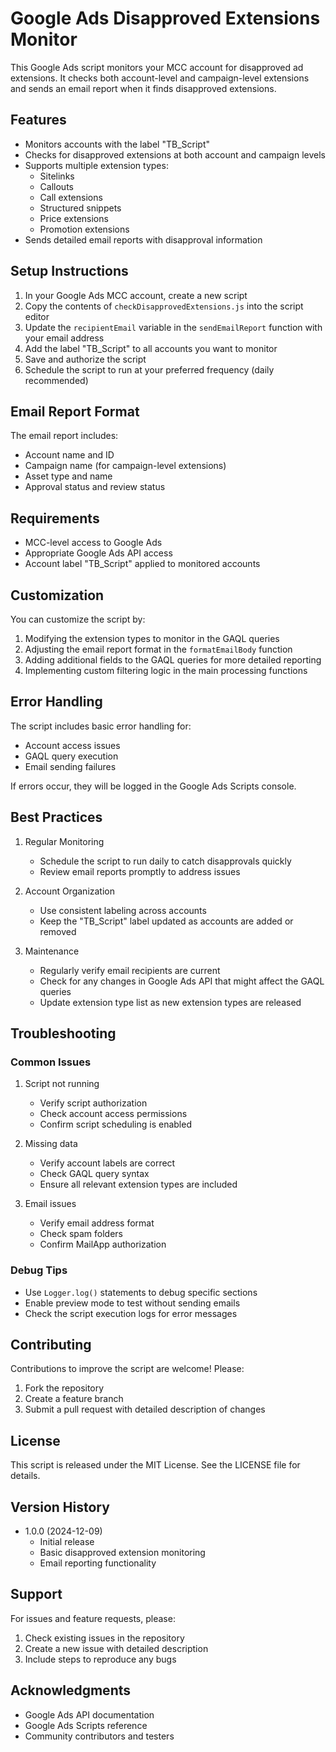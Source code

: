 # Google Ads Disapproved Extensions Monitor

This Google Ads script monitors your MCC account for disapproved ad extensions. It checks both account-level and campaign-level extensions and sends an email report when it finds disapproved extensions.

## Features

- Monitors accounts with the label "TB_Script"
- Checks for disapproved extensions at both account and campaign levels
- Supports multiple extension types:
  - Sitelinks
  - Callouts
  - Call extensions
  - Structured snippets
  - Price extensions
  - Promotion extensions
- Sends detailed email reports with disapproval information

## Setup Instructions

1. In your Google Ads MCC account, create a new script
2. Copy the contents of `checkDisapprovedExtensions.js` into the script editor
3. Update the `recipientEmail` variable in the `sendEmailReport` function with your email address
4. Add the label "TB_Script" to all accounts you want to monitor
5. Save and authorize the script
6. Schedule the script to run at your preferred frequency (daily recommended)

## Email Report Format

The email report includes:
- Account name and ID
- Campaign name (for campaign-level extensions)
- Asset type and name
- Approval status and review status

## Requirements

- MCC-level access to Google Ads
- Appropriate Google Ads API access
- Account label "TB_Script" applied to monitored accounts

## Customization

You can customize the script by:
1. Modifying the extension types to monitor in the GAQL queries
2. Adjusting the email report format in the `formatEmailBody` function
3. Adding additional fields to the GAQL queries for more detailed reporting
4. Implementing custom filtering logic in the main processing functions

## Error Handling

The script includes basic error handling for:
- Account access issues
- GAQL query execution
- Email sending failures

If errors occur, they will be logged in the Google Ads Scripts console.

## Best Practices

1. Regular Monitoring
   - Schedule the script to run daily to catch disapprovals quickly
   - Review email reports promptly to address issues

2. Account Organization
   - Use consistent labeling across accounts
   - Keep the "TB_Script" label updated as accounts are added or removed

3. Maintenance
   - Regularly verify email recipients are current
   - Check for any changes in Google Ads API that might affect the GAQL queries
   - Update extension type list as new extension types are released

## Troubleshooting

### Common Issues

1. Script not running
   - Verify script authorization
   - Check account access permissions
   - Confirm script scheduling is enabled

2. Missing data
   - Verify account labels are correct
   - Check GAQL query syntax
   - Ensure all relevant extension types are included

3. Email issues
   - Verify email address format
   - Check spam folders
   - Confirm MailApp authorization

### Debug Tips

- Use `Logger.log()` statements to debug specific sections
- Enable preview mode to test without sending emails
- Check the script execution logs for error messages

## Contributing

Contributions to improve the script are welcome! Please:
1. Fork the repository
2. Create a feature branch
3. Submit a pull request with detailed description of changes

## License

This script is released under the MIT License. See the LICENSE file for details.

## Version History

- 1.0.0 (2024-12-09)
  - Initial release
  - Basic disapproved extension monitoring
  - Email reporting functionality

## Support

For issues and feature requests, please:
1. Check existing issues in the repository
2. Create a new issue with detailed description
3. Include steps to reproduce any bugs

## Acknowledgments

- Google Ads API documentation
- Google Ads Scripts reference
- Community contributors and testers